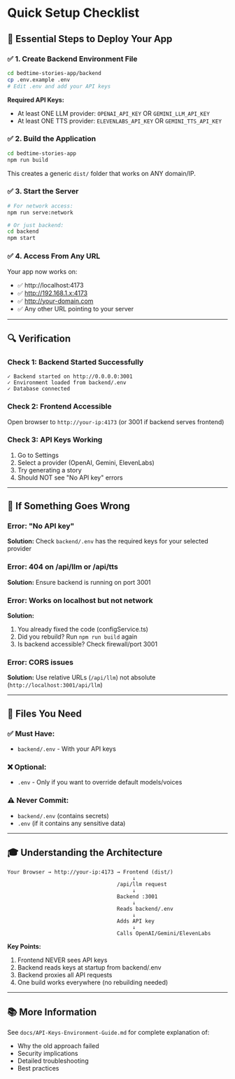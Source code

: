 # Quick Setup Checklist

## 🎯 Essential Steps to Deploy Your App

### ✅ 1. Create Backend Environment File

```bash
cd bedtime-stories-app/backend
cp .env.example .env
# Edit .env and add your API keys
```

**Required API Keys:**

- At least ONE LLM provider: `OPENAI_API_KEY` OR `GEMINI_LLM_API_KEY`
- At least ONE TTS provider: `ELEVENLABS_API_KEY` OR `GEMINI_TTS_API_KEY`

### ✅ 2. Build the Application

```bash
cd bedtime-stories-app
npm run build
```

This creates a generic `dist/` folder that works on ANY domain/IP.

### ✅ 3. Start the Server

```bash
# For network access:
npm run serve:network

# Or just backend:
cd backend
npm start
```

### ✅ 4. Access From Any URL

Your app now works on:

- ✅ http://localhost:4173
- ✅ http://192.168.1.x:4173
- ✅ http://your-domain.com
- ✅ Any other URL pointing to your server

---

## 🔍 Verification

### Check 1: Backend Started Successfully

```
✓ Backend started on http://0.0.0.0:3001
✓ Environment loaded from backend/.env
✓ Database connected
```

### Check 2: Frontend Accessible

Open browser to `http://your-ip:4173` (or 3001 if backend serves frontend)

### Check 3: API Keys Working

1. Go to Settings
2. Select a provider (OpenAI, Gemini, ElevenLabs)
3. Try generating a story
4. Should NOT see "No API key" errors

---

## 🐛 If Something Goes Wrong

### Error: "No API key"

**Solution:** Check `backend/.env` has the required keys for your selected provider

### Error: 404 on /api/llm or /api/tts

**Solution:** Ensure backend is running on port 3001

### Error: Works on localhost but not network

**Solution:**

1. You already fixed the code (configService.ts)
2. Did you rebuild? Run `npm run build` again
3. Is backend accessible? Check firewall/port 3001

### Error: CORS issues

**Solution:** Use relative URLs (`/api/llm`) not absolute (`http://localhost:3001/api/llm`)

---

## 📝 Files You Need

### ✅ Must Have:

- `backend/.env` - With your API keys

### ❌ Optional:

- `.env` - Only if you want to override default models/voices

### ⚠️ Never Commit:

- `backend/.env` (contains secrets)
- `.env` (if it contains any sensitive data)

---

## 🎓 Understanding the Architecture

```
Your Browser → http://your-ip:4173 → Frontend (dist/)
                                        ↓
                                   /api/llm request
                                        ↓
                                   Backend :3001
                                        ↓
                                   Reads backend/.env
                                        ↓
                                   Adds API key
                                        ↓
                                   Calls OpenAI/Gemini/ElevenLabs
```

**Key Points:**

1. Frontend NEVER sees API keys
2. Backend reads keys at startup from backend/.env
3. Backend proxies all API requests
4. One build works everywhere (no rebuilding needed)

---

## 📚 More Information

See `docs/API-Keys-Environment-Guide.md` for complete explanation of:

- Why the old approach failed
- Security implications
- Detailed troubleshooting
- Best practices
